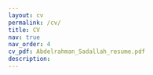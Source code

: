 ```yaml
---
layout: cv
permalink: /cv/
title: CV
nav: true
nav_order: 4
cv_pdf: Abdelrahman_Sadallah_resume.pdf
description: 
---
```

